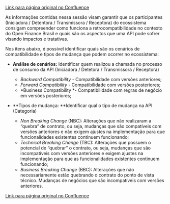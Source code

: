 [Link para página original no Confluence](https://openfinancebrasil.atlassian.net/wiki/spaces/OF/pages/86835328)

As informações contidas nessa sessão visam garantir que os participantes (Iniciadora / Detentora / Transmissora / Receptora) do ecossistema consigam compreender como funciona a retrocompatibilidade no contexto do Open Finance Brasil e quais são os aspectos que uma API pode sofrer visando impactos e tratativas. 

Nos itens abaixo, é possível identificar quais são os cenários de compatibilidade e tipos de mudança que podem ocorrer no ecossistema: 

- **Análise de cenários:** Identificar quem realizou a chamada no processo de consumo da API (Iniciadora / Detetora / Transmissora / Receptora) 

    - *Backward Compatibility* - Compatibilidade com versões anteriores;
    - *Forward Compatibility* - Compatibilidade com versões posteriores;
    - *Business Compatibility *- Compatibilidade com regras de negócio em versões posteriores;
- **Tipos de mudança: **Identificar qual o tipo de mudança na API (Categoria)

    - *Non Breaking Change* (NBC): Alterações que não realizaram a “quebra” de contrato, ou seja, mudanças que são compatíveis com versões anteriores e não exigem ajustes na implementação para que funcionalidades existentes continuem funcionando;
    - *Technical Breaking Change* (TBC): Alterações que possuem o potencial de “quebrar” o contrato, ou seja, mudanças que são incompatíveis com versões anteriores e exigem ajustes na implementação para que as funcionalidades existentes continuem funcionando;
    - *Business Breaking Change* (BBC): Alterações que não necessariamente estão quebrando o contrato do ponto de vista técnico. Mudanças de negócios que são incompatíveis com versões anteriores.

[Link para página original no Confluence](https://openfinancebrasil.atlassian.net/wiki/spaces/OF/pages/86835328)